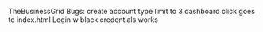 TheBusinessGrid
Bugs: 
create account type limit to 3
dashboard click goes to index.html
Login w black credentials works